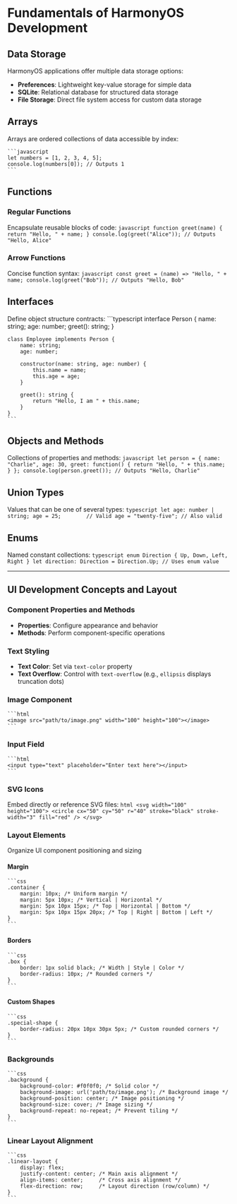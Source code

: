 # Fundamentals of HarmonyOS Development

## Data Storage

HarmonyOS applications offer multiple data storage options:

- **Preferences**: Lightweight key-value storage for simple data
- **SQLite**: Relational database for structured data storage
- **File Storage**: Direct file system access for custom data storage

## Arrays

Arrays are ordered collections of data accessible by index:

	```javascript
	let numbers = [1, 2, 3, 4, 5];
	console.log(numbers[0]); // Outputs 1
	```

## Functions

### Regular Functions
Encapsulate reusable blocks of code:
	```javascript
	function greet(name) {
	    return "Hello, " + name;
	}
	console.log(greet("Alice")); // Outputs "Hello, Alice"
	```

### Arrow Functions
Concise function syntax:
	```javascript
	const greet = (name) => "Hello, " + name;
	console.log(greet("Bob")); // Outputs "Hello, Bob"
	```

## Interfaces

Define object structure contracts:
	```typescript
	interface Person {
	    name: string;
	    age: number;
	    greet(): string;
	}
	
	class Employee implements Person {
	    name: string;
	    age: number;
	    
	    constructor(name: string, age: number) {
	        this.name = name;
	        this.age = age;
	    }
	    
	    greet(): string {
	        return "Hello, I am " + this.name;
	    }
	}
	```

## Objects and Methods

Collections of properties and methods:
	```javascript
	let person = {
	    name: "Charlie",
	    age: 30,
	    greet: function() {
	        return "Hello, " + this.name;
	    }
	};
	console.log(person.greet()); // Outputs "Hello, Charlie"
	```

## Union Types

Values that can be one of several types:
	```typescript
	let age: number | string;
	age = 25;        // Valid
	age = "twenty-five"; // Also valid
	```

## Enums

Named constant collections:
	```typescript
	enum Direction {
	    Up,
	    Down,
	    Left,
	    Right
	}
	let direction: Direction = Direction.Up; // Uses enum value
	```

------

## UI Development Concepts and Layout

### Component Properties and Methods
- **Properties**: Configure appearance and behavior
- **Methods**: Perform component-specific operations

### Text Styling
- **Text Color**: Set via `text-color` property
- **Text Overflow**: Control with `text-overflow` (e.g., `ellipsis` displays truncation dots)

### Image Component
	```html
	<image src="path/to/image.png" width="100" height="100"></image>
	```

### Input Field
	```html
	<input type="text" placeholder="Enter text here"></input>
	```

### SVG Icons
Embed directly or reference SVG files:
	```html
	<svg width="100" height="100">
	    <circle cx="50" cy="50" r="40" stroke="black" stroke-width="3" fill="red" />
	</svg>
	```

### Layout Elements
Organize UI component positioning and sizing

#### Margin
	```css
	.container {
	    margin: 10px; /* Uniform margin */
	    margin: 5px 10px; /* Vertical | Horizontal */
	    margin: 5px 10px 15px; /* Top | Horizontal | Bottom */
	    margin: 5px 10px 15px 20px; /* Top | Right | Bottom | Left */
	}
	```

#### Borders
	```css
	.box {
	    border: 1px solid black; /* Width | Style | Color */
	    border-radius: 10px; /* Rounded corners */
	}
	```

#### Custom Shapes
	```css
	.special-shape {
	    border-radius: 20px 10px 30px 5px; /* Custom rounded corners */
	}
	```

### Backgrounds
	```css
	.background {
	    background-color: #f0f0f0; /* Solid color */
	    background-image: url('path/to/image.png'); /* Background image */
	    background-position: center; /* Image positioning */
	    background-size: cover; /* Image sizing */
	    background-repeat: no-repeat; /* Prevent tiling */
	}
	```

### Linear Layout Alignment
	```css
	.linear-layout {
	    display: flex;
	    justify-content: center; /* Main axis alignment */
	    align-items: center;     /* Cross axis alignment */
	    flex-direction: row;     /* Layout direction (row/column) */
	}
	```